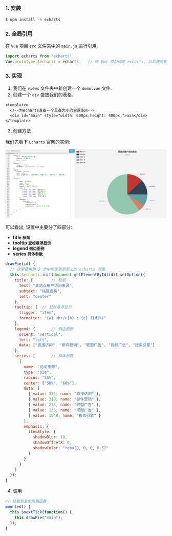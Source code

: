 ### 1. 安装

```cmd
$ npm install -S echarts
```

### 2. 全局引用

在 `Vue` 项目 `src` 文件夹中的 `main.js` 进行引用.

```js
import echarts from 'echarts'
Vue.prototype.$echarts = echarts	// 给 Vue 原型绑定 echarts, 以后使用更方便
```

### 3. 实现

1. 我们在 `views` 文件夹中新创建一个 `demo.vue` 文件.
2. 创建一个 `div` 盛放我们的表格.

```vue
<template>
  <!--为echarts准备一个具备大小的容器dom-->
  <div id="main" style="width: 600px;height: 400px;">aaa</div>
</template>
```

3. 创建方法

我们先看下 `Echarts` 官网的实例:

![](https://raw.githubusercontent.com/Ivens-Zhang/PictureBed-2019.12.9/master/img/20200401120516.png)

可以看出, 设置中主要分了四部分: 

- **title				`标题`**
- **tooltip         `鼠标悬浮显示`**
- **legend         `侧边图例`**
- **series           `具体参数`**

```js
drawPie(id) {
  // 这里使用第 2 步中绑定到原型上的 echarts 对象.
  this.$echarts.init(document.getElementById(id)).setOption({
    title: {		// 标题
      text: "某站点用户访问来源",
      subtext: "纯属虚构",
      left: "center"
    },
    tooltip: {	// 鼠标悬浮显示
      trigger: "item",
      formatter: "{a} <br/>{b} : {c} ({d}%)"
    },
    legend: {		// 侧边图例
      orient: "vertical",
      left: "left",
      data: ["直接访问", "邮件营销", "联盟广告", "视频广告", "搜索引擎"]
    },
    series: [		// 具体参数
      {
        name: "访问来源",
        type: "pie",
        radius: "55%",
        center: ["50%", "60%"],
        data: [
          { value: 335, name: "直接访问" },
          { value: 310, name: "邮件营销" },
          { value: 234, name: "联盟广告" },
          { value: 135, name: "视频广告" },
          { value: 1548, name: "搜索引擎" }
        ],
        emphasis: {
          itemStyle: {
            shadowBlur: 10,
            shadowOffsetX: 0,
            shadowColor: "rgba(0, 0, 0, 0.5)"
          }
        }
      }
    ]
  });
}
```

4. 调用

```js
// 挂载到生命周期函数
mounted() {
  this.$nextTick(function() {
    this.drawPie("main");
  });
}
```



























